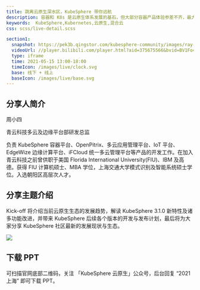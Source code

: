 ```yaml
---
title: 跳离云原生深水区，KubeSphere 带你远航
description: 容器和 K8s 是云原生体系发展的基石，但大部分容器产品体验参差不齐，最大的痛点在于没有解决产品体验的一致性，KubeSphere 以应用服务的视角做产品，在管理与运维上，实现了真正的一致性体验，让用户轻松驾驭混合多云。KubeSphere 作为一款全球化的开源产品，在最近一年得到了广大用户的支持，下载增幅达 275%。
keywords:  KubeSphere,Kubernetes,云原生,混合云
css: scss/live-detail.scss

section1:
  snapshot: https://pek3b.qingstor.com/kubesphere-community/images/ray-1.webp
  videoUrl: //player.bilibili.com/player.html?aid=375675566&bvid=BV1Fo4y117xt&cid=340529916&page=1&high_quality=1
  type: iframe
  time: 2021-05-15 13:00-18:00
  timeIcon: /images/live/clock.svg
  base: 线下 + 线上
  baseIcon: /images/live/base.svg
---
```


## 分享人简介

周小四

青云科技多云及边缘平台部研发总监

负责 KubeSphere 容器平台、OpenPitrix、多云应用管理平台、IoT 平台、EdgeWize 边缘计算平台、iFCloud 统一多云管理平台等产品的开发工作。在加入青云科技之前曾供职于美国 Florida International University(FIU)、IBM 及高德。获得 FIU 计算机硕士、MBA 学位，上海交通大学模式识别及智能系统硕士学位。入选朝阳区高层次人才。

## 分享主题介绍

Kick-off 将介绍当前云原生生态的发展趋势，解读 KubeSphere 3.1.0 新特性及诸多功能改进，并带来 KubeSphere 后续各个版本的开发与发布计划，最后将为大家分享 KubeSphere 社区最新的发展现状与生态。

![](https://pek3b.qingstor.com/kubesphere-community/images/shanghaiposter-1.webp)

## 下载 PPT

可扫描官网底部二维码，关注 「KubeSphere 云原生」公众号，后台回复 “2021 上海” 即可下载 PPT。


